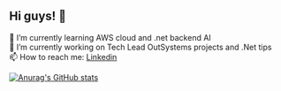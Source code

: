 ## Hi guys! 👋

🌱 I’m currently learning AWS cloud and .net backend AI </br>
🔭 I’m currently working on Tech Lead OutSystems projects and .Net tips </br>
📫 How to reach me: <a href= "https://www.linkedin.com/in/rodrigo-gaspari-38445526/"> Linkedin </a>  

[![Anurag's GitHub stats](https://github-readme-stats.vercel.app/api?username=rodrigogaspari&show_icons=true)](https://github.com/rodrigogaspari/github-readme-stats)

<!--
**rodrigogaspari/rodrigogaspari** is a ✨ _special_ ✨ repository because its `README.md` (this file) appears on your GitHub profile.

Here are some ideas to get you started:
- 👯 I’m looking to collaborate on ...
- 🤔 I’m looking for help with ...
- 💬 Ask me about ...
...
- 😄 Pronouns: ...
- ⚡ Fun fact: ...
-->
